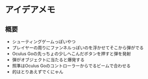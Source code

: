 # アイデアメモ

## 概要

* シューティングゲームっぽいやつ
* プレイヤーの周りにファンネルっぽいのを浮かせてそこから弾がでる
* Oculus Goの先っちょの少しへこんだボタンを押すと弾を発射
* 弾がオブジェクトに当たると爆発する
* 照準はOculus Goのコントローラーからでるビームで合わせる
* 的はとりあえずでくにゃん

